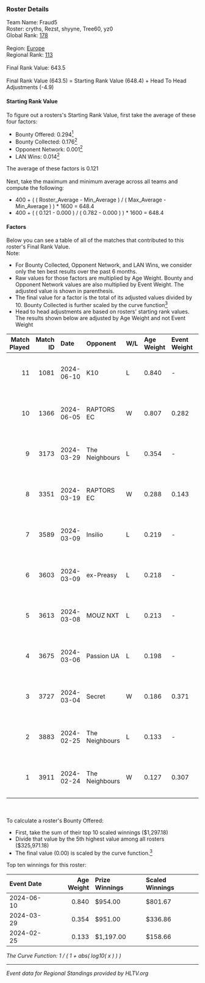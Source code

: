 ### Roster Details<br />
Team Name: Fraud5<br />
Roster: cryths, Rezst, shyyne, Tree60, yz0<br />
Global Rank: [178](../standings_global.md)<br />
<br />
Region: [Europe]( ../standings_europe.md)<br />
Regional Rank: [113]( ../standings_europe.md)<br />
<br />
Final Rank Value:  643.5<br />
<br />
Final Rank Value (643.5) = Starting Rank Value (648.4) + Head To Head Adjustments (-4.9)<br />

#### Starting Rank Value<br />
To figure out a rosters's Starting Rank Value, first take the average of these four factors:<br />
- Bounty Offered: 0.294[<sup>1</sup>](#table2)
- Bounty Collected: 0.176[<sup>2</sup>](#table1)
- Opponent Network: 0.001[<sup>2</sup>](#table1)
- LAN Wins: 0.014[<sup>2</sup>](#table1)

The average of these factors is 0.121<br />
<br />
Next, take the maximum and minimum average across all teams and compute the following:<br />
- 400 + ( ( Roster_Average - Min_Average ) / ( Max_Average - Min_Average ) ) * 1600 = 648.4
- 400 + ( ( 0.121 - 0.000 ) / ( 0.782 - 0.000 ) ) * 1600 = 648.4


#### Factors<br />
Below you can see a table of all of the matches that contributed to this roster's Final Rank Value.<br />
Note:<br />

- For Bounty Collected, Opponent Network, and LAN Wins, we consider only the ten best results over the past 6 months.
- Raw values for those factors are multiplied by Age Weight. Bounty and Opponent Network values are also multiplied by Event Weight. The adjusted value is shown in parenthesis.
- The final value for a factor is the total of its adjusted values divided by 10. Bounty Collected is further scaled by the curve function[<sup>3</sup>](#curveFunction)
- Head to head adjustments are based on rosters' starting rank values. The results shown below are adjusted by Age Weight and not Event Weight
<span id="table1"></span><br />


| Match Played | Match ID | Date       | Opponent       | W/L | Age Weight | Event Weight | Bounty Collected | Opponent Network | LAN Wins  | H2H Adj. | Roster                                |
| -: | -: | :- | :- | :- | :- | :- | :- | :- | :- | -: | :- |
|           11 |     1081 | 2024-06-10 | K10            | L   | 0.840      | -            | -                | -                | -         |   -11.15 | cryths, Rezst, shyyne, Tree60, yz0    |
|           10 |     1366 | 2024-06-05 | RAPTORS EC     | W   | 0.807      | 0.282        | 0.000 (0.000)    | 0.036 (0.008)    | 0 (0.000) |    10.74 | cryths, Rezst, shyyne, Tree60, yz0    |
|            9 |     3173 | 2024-03-29 | The Neighbours | L   | 0.354      | -            | -                | -                | -         |    -4.77 | Kisynergy, Rezst, shyyne, Tree60, yz0 |
|            8 |     3351 | 2024-03-19 | RAPTORS EC     | W   | 0.288      | 0.143        | 0.000 (0.000)    | 0.010 (0.000)    | 0 (0.000) |     2.59 | Kisynergy, Rezst, shyyne, Tree60, yz0 |
|            7 |     3589 | 2024-03-09 | Insilio        | L   | 0.219      | -            | -                | -                | -         |    -1.39 | Rezst, shyyne, SLY, Tree60, yz0       |
|            6 |     3603 | 2024-03-09 | ex-Preasy      | L   | 0.218      | -            | -                | -                | -         |    -2.10 | Rezst, shyyne, SLY, Tree60, yz0       |
|            5 |     3613 | 2024-03-08 | MOUZ NXT       | L   | 0.213      | -            | -                | -                | -         |    -0.70 | Rezst, shyyne, SLY, Tree60, yz0       |
|            4 |     3675 | 2024-03-06 | Passion UA     | L   | 0.198      | -            | -                | -                | -         |    -0.49 | Rezst, shyyne, SLY, Tree60, yz0       |
|            3 |     3727 | 2024-03-04 | Secret         | W   | 0.186      | 0.371        | 0.000 (0.000)    | 0.061 (0.004)    | 0 (0.000) |     2.07 | Rezst, shyyne, SLY, Tree60, yz0       |
|            2 |     3883 | 2024-02-25 | The Neighbours | L   | 0.133      | -            | -                | -                | -         |    -1.87 | Rezst, shyyne, SLY, Tree60, yz0       |
|            1 |     3911 | 2024-02-24 | The Neighbours | W   | 0.127      | 0.307        | 0.003 (0.000)    | 0.036 (0.001)    | 1 (0.127) |     2.21 | Rezst, shyyne, SLY, Tree60, yz0       |

<br />
<span id="table2"></span><br />
To calculate a roster's Bounty Offered:<br />

- First, take the sum of their top 10 scaled winnings ($1,297.18)
- Divide that value by the 5th highest value among all rosters ($325,971.18)
- The final value (0.00) is scaled by the curve function.[<sup>3</sup>](#curveFunction)

Top ten winnings for this roster:<br />

| Event Date | Age Weight | Prize Winnings | Scaled Winnings |
| :- | -: | :- | :- |
| 2024-06-10 |      0.840 | $954.00        | $801.67         |
| 2024-03-29 |      0.354 | $951.00        | $336.86         |
| 2024-02-25 |      0.133 | $1,197.00      | $158.66         |


<span id="curveFunction"></span>_The Curve Function: 1 / ( 1 + abs( log10( x ) ) )_<br />

---
_Event data for Regional Standings provided by HLTV.org_<br />
